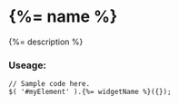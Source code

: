# {%= name %}
{%= description %}

### Useage:

```
// Sample code here.
$( '#myElement' ).{%= widgetName %}({});
```